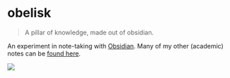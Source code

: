 # obelisk

> A pillar of knowledge, made out of obsidian.

An experiment in note-taking with [Obsidian](https://obsidian.md/). Many of my
other (academic) notes can be [found here](https://github.com/kylechui/latex/).

![](https://user-images.githubusercontent.com/48545987/229965256-3b3dfd6c-4209-44f9-a8ad-f6e4fcbd9ca7.png)
